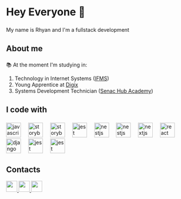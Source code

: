 <h1 align="left">Hey Everyone 🤙</h1>

###

<p align="left">My name is Rhyan and I'm a fullstack development</p>

###

<h2 align="left">About me</h2>

###

<p align="left">📚 At the moment I'm studying in: <br> <ol><li>Technology in Internet Systems (<a href="https://www.ifms.edu.br/campi/campus-campo-grande/cursos/graduacao/sistemas-para-internet">IFMS</a>)</li><li>Young Apprentice at <a href="https://digix.com.br/">Digix</a></li><li>Systems Development Technician (<a href="https://ww3.ms.senac.br/Escolas/Campo-Grande/Hub-Academy">Senac Hub Academy</a>)</li></ol></p>

###

<h2 align="left">I code with</h2>

###

<div align="left">
  <img src="https://cdn.jsdelivr.net/gh/devicons/devicon@latest/icons/dotnetcore/dotnetcore-original.svg" height="40" alt="javascript logo"  />
  <img width="12" />
   <img src="https://cdn.jsdelivr.net/gh/devicons/devicon@latest/icons/csharp/csharp-original.svg" height="40" alt="storybook logo"  />
  <img width="12" />
   <img src="https://cdn.jsdelivr.net/gh/devicons/devicon@latest/icons/java/java-original.svg" height="40" alt="storybook logo"  />
  <img width="12" />
  <img src="https://cdn.jsdelivr.net/gh/devicons/devicon@latest/icons/php/php-original.svg" height="40" alt="jest logo"  />
  <img width="12" />
  <img src="https://cdn.jsdelivr.net/gh/devicons/devicon@latest/icons/python/python-original.svg" height="40" alt="nestjs logo"  />
  <img width="12" />
  <img src="https://cdn.jsdelivr.net/gh/devicons/devicon@latest/icons/javascript/javascript-original.svg" height="40" alt="nestjs logo"  />
  <img width="12" />
  <img src="https://cdn.jsdelivr.net/gh/devicons/devicon@latest/icons/typescript/typescript-original.svg" height="40" alt="nextjs logo"  />
  <img width="12" />
  <img src="https://cdn.jsdelivr.net/gh/devicons/devicon/icons/react/react-original.svg" height="40" alt="react logo"  />
  <img width="12" />
  <img src="https://cdn.jsdelivr.net/gh/devicons/devicon@latest/icons/django/django-plain.svg" height="40" alt="django logo"  />
  <img width="12" />
  <img src="https://cdn.jsdelivr.net/gh/devicons/devicon@latest/icons/symfony/symfony-original.svg" height="40" alt="jest logo"  />
  <img width="12" />
  <img src="https://cdn.jsdelivr.net/gh/devicons/devicon@latest/icons/flutter/flutter-original.svg" height="40" alt="jest logo"  />
</div>

###

<h2>Contacts</h2>

<a href="www.linkedin.com/in/rhyan-komm-695699245">
  <img src="https://img.shields.io/badge/LinkedIn-0077B5?style=for-the-badge&logo=linkedin&logoColor=white" height="30" alt=""/>
</a>
<a href="https://www.instagram.com/rhyan.sans/">
  <img src="https://img.shields.io/badge/-Instagram-%23E4405F?style=for-the-badge&logo=instagram&logoColor=white" height="30" alt=""/>
</a>
<a href="mailto:rhyankomm@hotmail.com">
  <img src="https://img.shields.io/badge/Gmail-333333?style=for-the-badge&logo=gmail&logoColor=red" height="30" alt=""/>
</a>
